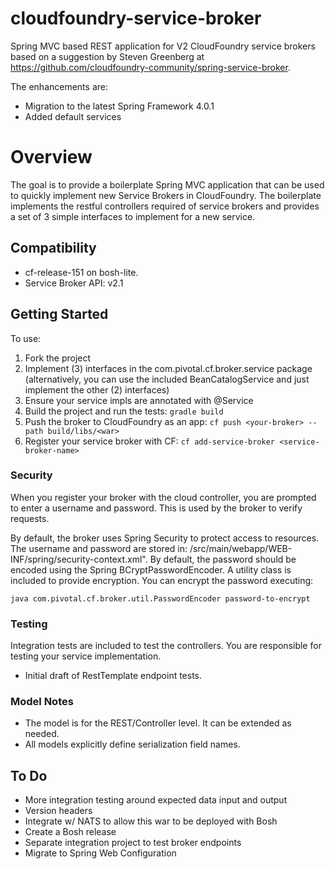 cloudfoundry-service-broker
===========================

Spring MVC based REST application for V2 CloudFoundry service brokers based on a suggestion by Steven Greenberg at https://github.com/cloudfoundry-community/spring-service-broker.

The enhancements are:

- Migration to the latest Spring Framework 4.0.1
- Added default services

# Overview

The goal is to provide a boilerplate Spring MVC application that can be used to quickly implement new Service Brokers in CloudFoundry.  The boilerplate implements the restful controllers required of service brokers and provides a set of 3 simple interfaces to implement for a new service.  

## Compatibility

- cf-release-151 on bosh-lite.
- Service Broker API: v2.1

## Getting Started

To use:

1. Fork the project
2. Implement (3) interfaces in the com.pivotal.cf.broker.service package (alternatively, you can use the included BeanCatalogService and just implement the other (2) interfaces)
3. Ensure your service impls are annotated with @Service 
4. Build the project and run the tests: `gradle build`
5. Push the broker to CloudFoundry as an app: `cf push <your-broker> --path build/libs/<war>`
6. Register your service broker with CF: `cf add-service-broker <service-broker-name>`

### Security

When you register your broker with the cloud controller, you are prompted to enter a username and password.  This is used by the broker to verify requests.

By default, the broker uses Spring Security to protect access to resources.  The username and password are stored in: /src/main/webapp/WEB-INF/spring/security-context.xml".  By default, the password should be encoded using the Spring BCryptPasswordEncoder.  A utility class is included to provide encryption.  You can encrypt the password executing: 

`java com.pivotal.cf.broker.util.PasswordEncoder password-to-encrypt`

### Testing

Integration tests are included to test the controllers.  You are responsible for testing your service implementation.  

- Initial draft of RestTemplate endpoint tests.

### Model Notes

- The model is for the REST/Controller level.  It can be extended as needed.
- All models explicitly define serialization field names.

## To Do

* More integration testing around expected data input and output
* Version headers
* Integrate w/ NATS to allow this war to be deployed with Bosh
* Create a Bosh release
* Separate integration project to test broker endpoints
* Migrate to Spring Web Configuration




